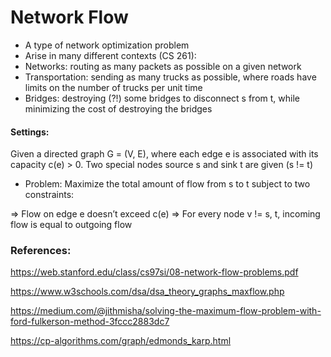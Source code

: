 # Network Flow

- A type of network optimization problem
- Arise in many different contexts (CS 261):
- Networks: routing as many packets as possible on a given
network
- Transportation: sending as many trucks as possible, where
roads have limits on the number of trucks per unit time
- Bridges: destroying (?!) some bridges to disconnect s from t,
while minimizing the cost of destroying the bridges

#### Settings: 
Given a directed graph G = (V, E), where each edge
e is associated with its capacity c(e) > 0. Two special nodes
source s and sink t are given (s != t)

 - Problem: Maximize the total amount of flow from s to t
subject to two constraints:

=> Flow on edge e doesn’t exceed c(e)
=> For every node v != s, t, incoming flow is equal to outgoing flow

### References:

https://web.stanford.edu/class/cs97si/08-network-flow-problems.pdf

https://www.w3schools.com/dsa/dsa_theory_graphs_maxflow.php

https://medium.com/@jithmisha/solving-the-maximum-flow-problem-with-ford-fulkerson-method-3fccc2883dc7

https://cp-algorithms.com/graph/edmonds_karp.html
